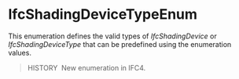 IfcShadingDeviceTypeEnum
========================

This enumeration defines the valid types of _IfcShadingDevice_ or _IfcShadingDeviceType_ that can be predefined using the enumeration values.

> HISTORY&nbsp; New enumeration in IFC4.

